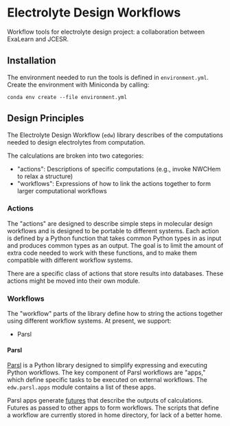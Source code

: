 # Electrolyte Design Workflows

Workflow tools for electrolyte design project: a collaboration between ExaLearn and JCESR.

## Installation

The environment needed to run the tools is defined in `environment.yml`.
Create the environment with Miniconda by calling:

```shell
conda env create --file environment.yml
```

## Design Principles

The Electrolyte Design Workflow (`edw`) library describes of the computations needed to design electrolytes from computation.

The calculations are broken into two categories:

  - "actions": Descriptions of specific computations (e.g., invoke NWCHem to relax a structure)
  - "workflows": Expressions of how to link the actions together to form larger computational workflows

### Actions

The "actions" are designed to describe simple steps in molecular design workflows
and is designed to be portable to different systems. 
Each action is defined by a Python function that takes common Python types in as input
and produces common types as an output.
The goal is to limit the amount of extra code needed to work with these functions, 
and to make them compatible with different workflow systems.

There are a specific class of actions that store results into databases.
These actions might be moved into their own module.

### Workflows

The "workflow" parts of the library define how to string the actions together using different workflow systems.
At present, we support:

- Parsl

#### Parsl

[Parsl](http://parsl-project.org/) is a Python library designed to simplify expressing and executing Python workflows.
The key component of Parsl workflows are "apps," which define specific tasks to be executed on external workflows.
The `edw.parsl.apps` module contains a list of these apps.

Parsl apps generate [futures](https://en.wikipedia.org/wiki/Futures_and_promises) that describe the outputs of calculations.
Futures as passed to other apps to form workflows.
The scripts that define a workflow are currently stored in home directory, for lack of a better home.
